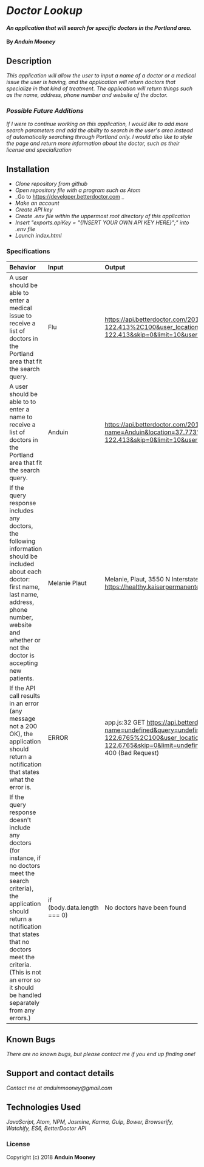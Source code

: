 # _Doctor Lookup_

#### _An application that will search for specific doctors in the Portland area._

#### By _**Anduin Mooney**_

## Description

_This application will allow the user to input a name of a doctor or a medical issue the user is having, and the application will return doctors that specialize in that kind of treatment. The application will return things such as the name, address, phone number and website of the doctor._

### _Possible Future Additions_

_If I were to continue working on this application, I would like to add more search parameters and add the ability to search in the user's area instead of automatically searching through Portland only. I would also like to style the page and return more information about the doctor, such as their license and specialization_

## Installation
* _Clone repository from github_
* _Open repository file with a program such as Atom_
* _Go to https://developer.betterdoctor.com _
* _Make an account_
* _Create API key_
* _Create .env file within the uppermost root directory of this application_
* _Insert "exports.apiKey = "{INSERT YOUR OWN API KEY HERE}";" into .env file_
* _Launch index.html_


### Specifications
| Behavior | Input | Output |
| :-------------     | :------------- | :-------------
| A user should be able to enter a medical issue to receive a list of doctors in the Portland area that fit the search query.| Flu | https://api.betterdoctor.com/2016-03-01/doctors?query=Flu&location=37.773%2C-122.413%2C100&user_location=37.773%2C-122.413&skip=0&limit=10&user_key=fba52e5079cd9be22ed3b7dbbcf58c13 |
| A user should be able to to enter a name to receive a list of doctors in the Portland area that fit the search query.| Anduin | https://api.betterdoctor.com/2016-03-01/doctors?name=Anduin&location=37.773%2C-122.413%2C100&user_location=37.773%2C-122.413&skip=0&limit=10&user_key=${apiKey.apiKey}|
| If the query response includes any doctors, the following information should be included about each doctor: first name, last name, address, phone number, website and whether or not the doctor is accepting new patients. | Melanie Plaut | Melanie, Plaut, 3550 N Interstate Ave, 5033316142, https://healthy.kaiserpermanente.org/ |
| If the API call results in an error (any message not a 200 OK), the application should return a notification that states what the error is. | ERROR | app.js:32 GET https://api.betterdoctor.com/2016-03-01/doctors?name=undefined&query=undefined&location=45.5231%2C-122.6765%2C100&user_location=45.5231%2C-122.6765&skip=0&limit=undefined&user_key=fba52e5079cd9be22ed3b7dbbcf58c13 400 (Bad Request) |
| If the query response doesn't include any doctors (for instance, if no doctors meet the search criteria), the application should return a notification that states that no doctors meet the criteria. (This is not an error so it should be handled separately from any errors.)| if (body.data.length === 0) | No doctors have been found  |


## Known Bugs

_There are no known bugs, but please contact me if you end up finding one!_

## Support and contact details

_Contact me at anduinmooney@gmail.com_

## Technologies Used

_JavaScript, Atom, NPM, Jasmine, Karma, Gulp, Bower, Browserify, Watchify, ES6, BetterDoctor API_

### License

Copyright (c) 2018 **Anduin Mooney**
